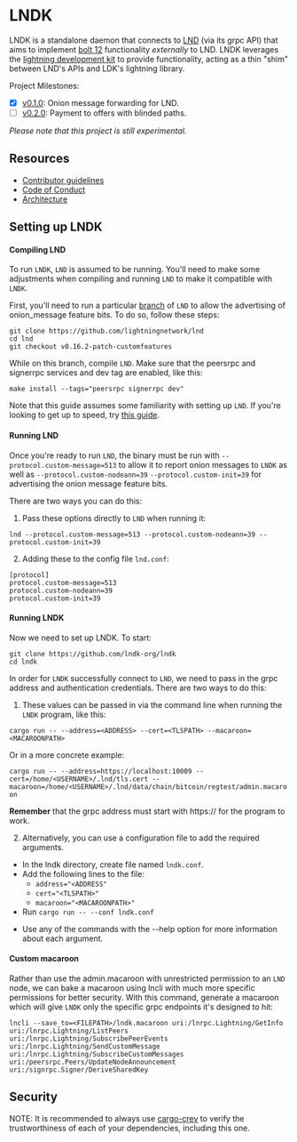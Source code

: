 # LNDK

LNDK is a standalone daemon that connects to [LND](https://github.com/lightningnetwork/lnd) (via its grpc API) that aims to implement [bolt 12](https://github.com/lightning/bolts/pull/798) functionality _externally_ to LND. LNDK leverages the [lightning development kit](https://github.com/lightningdevkit/rust-lightning) to provide functionality, acting as a thin "shim" between LND's APIs and LDK's lightning library.

Project Milestones:
- [x] [v0.1.0](https://github.com/lndk-org/lndk/milestone/1): Onion message forwarding for LND.
- [ ] [v0.2.0](https://github.com/lndk-org/lndk/milestone/2): Payment to offers with blinded paths.

*Please note that this project is still experimental.*

## Resources
* [Contributor guidelines](https://github.com/lndk-org/lndk/blob/master/CONTRIBUTING.md)
* [Code of Conduct](https://github.com/lndk-org/lndk/blob/master/code_of_conduct.md)
* [Architecture](https://github.com/lndk-org/lndk/blob/master/ARCH.md)

## Setting up LNDK

#### Compiling LND

To run `LNDK`, `LND` is assumed to be running. You'll need to make some adjustments when compiling and running `LND` to make it compatible with `LNDK`.

First, you'll need to run a particular [branch](https://github.com/lightningnetwork/lnd/tree/v0.16.2-patch-customfeatures) of `LND` to allow the advertising of onion_message feature bits. To do so, follow these steps:

```
git clone https://github.com/lightningnetwork/lnd
cd lnd
git checkout v0.16.2-patch-customfeatures
```

While on this branch, compile `LND`. Make sure that the peersrpc and signerrpc services and dev tag are enabled, like this:

`make install --tags="peersrpc signerrpc dev"`

Note that this guide assumes some familiarity with setting up `LND`. If you're looking to get up to speed, try [this guide](https://docs.lightning.engineering/lightning-network-tools/lnd/run-lnd).

#### Running LND

Once you're ready to run `LND`, the binary must be run with `--protocol.custom-message=513` to allow it to report onion messages to `LNDK` as well as `--protocol.custom-nodeann=39` `--protocol.custom-init=39` for advertising the onion message feature bits.

There are two ways you can do this:

1) Pass these options directly to `LND` when running it:

`lnd --protocol.custom-message=513 --protocol.custom-nodeann=39 --protocol.custom-init=39`

2) Adding these to the config file `lnd.conf`:

```
[protocol]
protocol.custom-message=513
protocol.custom-nodeann=39
protocol.custom-init=39
```

#### Running LNDK

Now we need to set up LNDK. To start:

```
git clone https://github.com/lndk-org/lndk
cd lndk
```
In order for `LNDK` successfully connect to `LND`, we need to pass in the grpc address and authentication credentials. There are two ways to do this:

1) These values can be passed in via the command line when running the `LNDK` program, like this:

`cargo run -- --address=<ADDRESS> --cert=<TLSPATH> --macaroon=<MACAROONPATH>`

Or in a more concrete example:

`cargo run -- --address=https://localhost:10009 --cert=/home/<USERNAME>/.lnd/tls.cert --macaroon=/home/<USERNAME>/.lnd/data/chain/bitcoin/regtest/admin.macaroon`

**Remember** that the grpc address must start with https:// for the program to work.

2) Alternatively, you can use a configuration file to add the required arguments.

* In the lndk directory, create file named `lndk.conf`.
* Add the following lines to the file:
  * `address="<ADDRESS"`
  * `cert="<TLSPATH>"`
  * `macaroon="<MACAROONPATH>"`
* Run `cargo run -- --conf lndk.conf`

- Use any of the commands with the --help option for more information about each argument.

#### Custom macaroon

Rather than use the admin.macaroon with unrestricted permission to an `LND` node, we can bake a macaroon using lncli with much more specific permissions for better security. With this command, generate a macaroon which will give `LNDK` only the specific grpc endpoints it's designed to hit:

```
lncli --save_to=<FILEPATH>/lndk.macaroon uri:/lnrpc.Lightning/GetInfo uri:/lnrpc.Lightning/ListPeers uri:/lnrpc.Lightning/SubscribePeerEvents uri:/lnrpc.Lightning/SendCustomMessage uri:/lnrpc.Lightning/SubscribeCustomMessages uri:/peersrpc.Peers/UpdateNodeAnnouncement uri:/signrpc.Signer/DeriveSharedKey
```

## Security

NOTE: It is recommended to always use [cargo-crev](https://github.com/crev-dev/cargo-crev)
to verify the trustworthiness of each of your dependencies, including this one.
